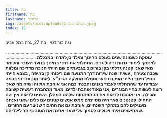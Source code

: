 ```yaml
---
title: נגה
firstname: נגה
lastname: בורודטי
img: /assets/pics/uploads/תמונה-נוגה-1.jpeg
index: 18
---
```

נגה בורודטי , בת 27, גרה בתל אביב

. .................................................................................................................................................. **עוסקת כשמונה שנים בעולם החינוך והילדים,למדתי במכללת לוינסקי לימודי גננות וניהול גנים. התחלתי את דרכי בחינוך בנוער העובד והלומד מאז שאני קטנה גדלתי בקן בורוכוב בגבעתיים שם הייתי חניכה מדריכה ומלוות שכבה צעירה , עשיתי שנת שירות דרך התנועה שם ריכזתי קן בחיפה , בצבא הייתי בחיל חינוך הייתי מפקדת נוער וסמלת מחלקה בגדנ״ע, לאחר מכן עבדתי בכמה עבודות עד שהתחלתי לעבוד בגנים והבנתי כמה אני אוהבת את זה ושזה מה שאני רוצה לעשות בחיי הבוגרים ,אני מאוד אוהבת ילדים, מאוד מתחברת ריגשית קשובה ומכילה. אני אוהבת לראות את ההתפתחות שלהם במהלך השנים לראות איך הם התחילו קטנטנים ואיך היה מסיימים ממש אנשים קטנים עם כלים שאני ואנחנו מעניקים להם במהלך השנתיים, אוהבת גם את החיבור שנוצר עם ההורים , שמתיעצים איתי ויכולים לסמוך עלי שאני ארצה את הטוב ביותר לילדיהם.**